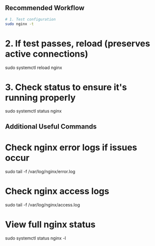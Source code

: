 ## Recommended Workflow

```bash
# 1. Test configuration
sudo nginx -t
```
# 2. If test passes, reload (preserves active connections)
sudo systemctl reload nginx

# 3. Check status to ensure it's running properly
sudo systemctl status nginx

## Additional Useful Commands
# Check nginx error logs if issues occur
sudo tail -f /var/log/nginx/error.log

# Check nginx access logs
sudo tail -f /var/log/nginx/access.log

# View full nginx status
sudo systemctl status nginx -l
